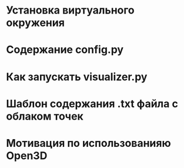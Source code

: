 # Установка виртуального окружения


# Содержание config.py


# Как запускать visualizer.py


# Шаблон содержания .txt файла с облаком точек


# Мотивация по использованияю Open3D
